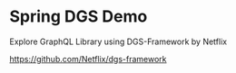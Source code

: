 # Spring DGS Demo

Explore GraphQL Library using DGS-Framework by Netflix

https://github.com/Netflix/dgs-framework